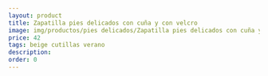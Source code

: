 ```yaml
---
layout: product
title: Zapatilla pies delicados con cuña y con velcro 
image: img/productos/pies delicados/Zapatilla pies delicados con cuña y con velcro =42 =beige cutillas verano.webp
price: 42 
tags: beige cutillas verano
description: 
order: 0
---
```

